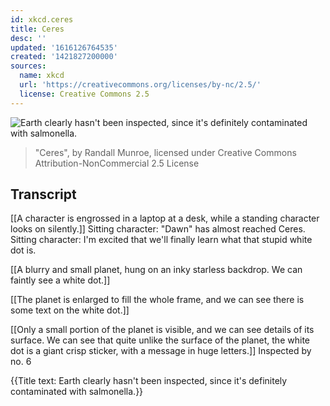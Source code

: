 ```yaml
---
id: xkcd.ceres
title: Ceres
desc: ''
updated: '1616126764535'
created: '1421827200000'
sources:
  name: xkcd
  url: 'https://creativecommons.org/licenses/by-nc/2.5/'
  license: Creative Commons 2.5
---
```

![Earth clearly hasn't been inspected, since it's definitely contaminated with salmonella.](https://imgs.xkcd.com/comics/ceres.png)
> "Ceres", by Randall Munroe, licensed under Creative Commons Attribution-NonCommercial 2.5 License

## Transcript
[[A character is engrossed in a laptop at a desk, while a standing character looks on silently.]]
Sitting character: "Dawn" has almost reached Ceres.
Sitting character: I'm excited that we'll finally learn what that stupid white dot is.

[[A blurry and small planet, hung on an inky starless backdrop. We can faintly see a white dot.]]

[[The planet is enlarged to fill the whole frame, and we can see there is some text on the white dot.]]

[[Only a small portion of the planet is visible, and we can see details of its surface. We can see that quite unlike the surface of the planet, the white dot is a giant crisp sticker, with a message in huge letters.]]
Inspected by no. 6

{{Title text: Earth clearly hasn't been inspected, since it's definitely contaminated with salmonella.}}
